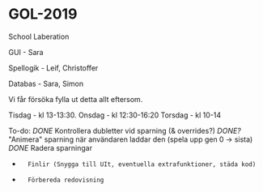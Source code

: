 # GOL-2019
School Laberation

GUI - Sara

Spellogik - Leif, Christoffer

Databas - Sara, Simon


Vi får försöka fylla ut detta allt eftersom. 

Tisdag - kl 13-13:30.
Onsdag - kl 12:30-16:20
Torsdag - kl 10-14

To-do:
*DONE* 	Kontrollera dubletter vid sparning (& overrides?)
*DONE?*	"Animera" sparning när användaren laddar den (spela upp gen 0 -> sista)
*DONE* 	Radera sparningar
- 		Finlir (Snygga till UIt, eventuella extrafunktioner, städa kod)
- 		Förbereda redovisning
